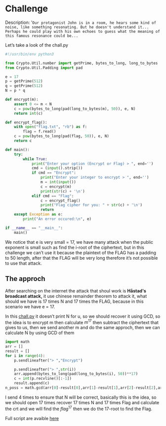 # Challenge

Description: '```Our protagonist John is in a room, he hears some kind of noise, like something resonating. But he doesn't understand it... Perhaps he could play with his own echoes to guess what the meaning of this famous resonance could be...``` 

Let’s take a look of the chall.py

```python
#!/usr/bin/env python3

from Crypto.Util.number import getPrime, bytes_to_long, long_to_bytes
from Crypto.Util.Padding import pad

e = 17
p = getPrime(512)
q = getPrime(512)
N = p * q

def encrypt(m):
    assert 0 <= m < N    
    c = pow(bytes_to_long(pad(long_to_bytes(m), 50)), e, N)
    return int(c)

def encrypt_flag():
    with open("flag.txt", "rb") as f:
        flag = f.read()
    c = pow(bytes_to_long(pad(flag, 50)), e, N)
    return c

def main():
    try:
        while True:
            print("Enter your option (Encrypt or Flag) > ", end='')
            cmd = (input().strip())
            if cmd == "Encrypt":
                print("Enter your integer to encrypt > ", end='')
                m = int(input())
                c = encrypt(m)
                print(str(c) + '\n')
            elif cmd == "Flag":
                c = encrypt_flag()
                print("Flag cipher for you: " + str(c) + '\n')
                return
    except Exception as e:
        print("An error occured:\n", e)

if __name__ == "__main__":
    main()
```

We notice that e is very small = 17, we have many attack when the public exponent is small such as find the i-root of the ciphertext, but in this challenge we can’t use it because the plaintext of the FLAG has a padding to 50 length, after that the FLAG will be very long  therefore it’s not possible to use that attack.

## The approch

After searching on the internet the attack that shoul work is **Håstad's broadcast attack,** it use chinese remainder theorem to attack it, what should we have is 17 times N and 17 times the FLAG, because in this scenario we have e = 17.

In this [chall.py](./chall.py) it doesn’t print N for u, so we should recover it using GCD, so the idea is to encrypt m then calculate $m^{17}$ then subtract the ciphertext that gives to us, then we send another m and do the same approch, then we can calculate N by using GCD of them 

```python
import math
arr = []
result = []
for i in range(4):
	p.sendlineafter("> ","Encrypt")

	p.sendlineafter("> ",str(i))
	arr.append(bytes_to_long(pad(long_to_bytes(i), 50))**17)
	c = int(p.recvline()[:-1])
	result.append(c) 
n_poss = math.gcd(arr[0]-result[0],arr[1]-result[1],arr[2]-result[2],arr[3]-result[3])
```

I send 4 times to ensure that N will be correct, basically this is the idea, so we should open 17 times recover 17 times N and 17 times Flag and calculate the crt and we will find the $flag^{17}$ then we do the 17-root to find the Flag.

Full script are avaible [here](./solve.py)